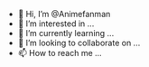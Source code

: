 - 👋 Hi, I’m @Animefanman
- 👀 I’m interested in ...
- 🌱 I’m currently learning ...
- 💞️ I’m looking to collaborate on ...
- 📫 How to reach me ...

<!---
Animefanman/Animefanman is a ✨ special ✨ repository because its `README.md` (this file) appears on your GitHub profile.
You can click the Preview link to take a look at your changes.
--->

